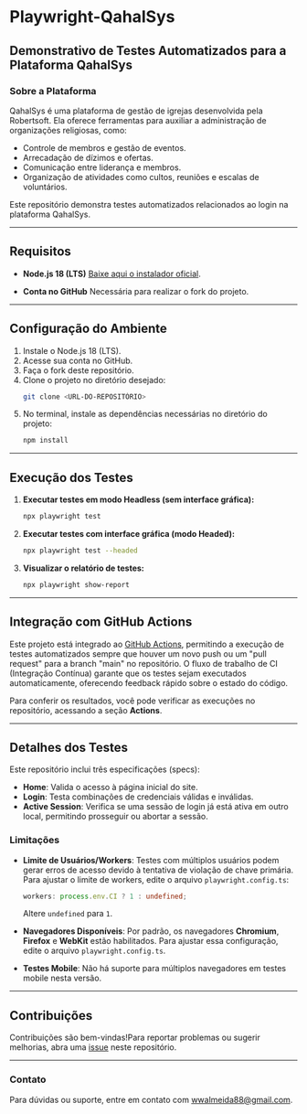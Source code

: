 
# Playwright-QahalSys

## Demonstrativo de Testes Automatizados para a Plataforma QahalSys

### Sobre a Plataforma

QahalSys é uma plataforma de gestão de igrejas desenvolvida pela Robertsoft. Ela oferece ferramentas para auxiliar a administração de organizações religiosas, como:

- Controle de membros e gestão de eventos.
- Arrecadação de dízimos e ofertas.
- Comunicação entre liderança e membros.
- Organização de atividades como cultos, reuniões e escalas de voluntários.

Este repositório demonstra testes automatizados relacionados ao login na plataforma QahalSys.

---

## Requisitos

- **Node.js 18 (LTS)**  [Baixe aqui o instalador oficial](https://nodejs.org/pt/download/prebuilt-installer).

- **Conta no GitHub**  Necessária para realizar o fork do projeto.

---

## Configuração do Ambiente

1. Instale o Node.js 18 (LTS).
2. Acesse sua conta no GitHub.
3. Faça o fork deste repositório.
4. Clone o projeto no diretório desejado:
   ```bash
   git clone <URL-DO-REPOSITÓRIO>
   ```
5. No terminal, instale as dependências necessárias no diretório do projeto:
   ```bash
   npm install
   ```

---

## Execução dos Testes

1. **Executar testes em modo Headless (sem interface gráfica):**

   ```bash
   npx playwright test
   ```

2. **Executar testes com interface gráfica (modo Headed):**

   ```bash
   npx playwright test --headed
   ```

3. **Visualizar o relatório de testes:**

   ```bash
   npx playwright show-report
   ```

---

## Integração com GitHub Actions

Este projeto está integrado ao [GitHub Actions](https://github.com/features/actions), permitindo a execução de testes automatizados sempre que houver um novo push ou um "pull request" para a branch "main" no repositório. O fluxo de trabalho de CI (Integração Contínua) garante que os testes sejam executados automaticamente, oferecendo feedback rápido sobre o estado do código.

Para conferir os resultados, você pode verificar as execuções no repositório, acessando a seção **Actions**.

---

## Detalhes dos Testes

Este repositório inclui três especificações (specs):

- **Home**: Valida o acesso à página inicial do site.
- **Login**: Testa combinações de credenciais válidas e inválidas.
- **Active Session**: Verifica se uma sessão de login já está ativa em outro local, permitindo prosseguir ou abortar a sessão.

### Limitações

- **Limite de Usuários/Workers**:  Testes com múltiplos usuários podem gerar erros de acesso devido à tentativa de violação de chave primária.  Para ajustar o limite de workers, edite o arquivo `playwright.config.ts`:

  ```typescript
  workers: process.env.CI ? 1 : undefined;
  ```

  Altere `undefined` para `1`.

- **Navegadores Disponíveis**:  Por padrão, os navegadores **Chromium**, **Firefox** e **WebKit** estão habilitados.  Para ajustar essa configuração, edite o arquivo `playwright.config.ts`.

- **Testes Mobile**:  Não há suporte para múltiplos navegadores em testes mobile nesta versão.

---

## Contribuições

Contribuições são bem-vindas!Para reportar problemas ou sugerir melhorias, abra uma [issue](https://github.com/suarepo/issues) neste repositório.

---

### Contato

Para dúvidas ou suporte, entre em contato com [wwalmeida88@gmail.com](mailto:wwalmeida88@gmail.com).
